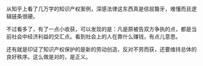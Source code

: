 从知乎上看了几万字的知识产权案例，深感法律这东西真是佶屈聱牙，难懂而且逻辑链条很硬。

不过看多了，有了一点小收获，可以发现的是：凡是原被告双方争执的点，都是当前社会中经济利益的交汇点。看到社会上的人在靠什么赚钱，有点儿意思。

还有就是印证了知识产权保护的是新的劳动创造，反对不劳而获，还要维持总体的良好秩序。这么做是对的，是正义。
